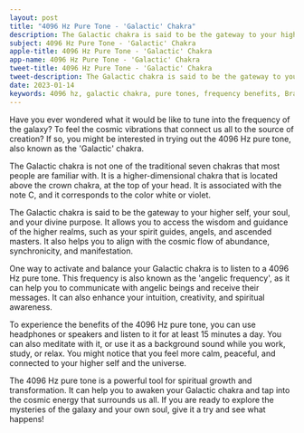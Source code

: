 ```yaml
---
layout: post
title: "4096 Hz Pure Tone - 'Galactic' Chakra"
description: The Galactic chakra is said to be the gateway to your higher self, your soul, and your divine purpose. It allows you to access the wisdom and guidance of the higher realms, such as your spirit guides, angels, and ascended masters.
subject: 4096 Hz Pure Tone - 'Galactic' Chakra
apple-title: 4096 Hz Pure Tone - 'Galactic' Chakra
app-name: 4096 Hz Pure Tone - 'Galactic' Chakra
tweet-title: 4096 Hz Pure Tone - 'Galactic' Chakra
tweet-description: The Galactic chakra is said to be the gateway to your higher self, your soul, and your divine purpose. It allows you to access the wisdom and guidance of the higher realms, such as your spirit guides, angels, and ascended masters.
date: 2023-01-14
keywords: 4096 hz, galactic chakra, pure tones, frequency benefits, Brain Beats, Frequencies, White noise, brainwave entrainment, sound therapy, binaural beats youtube, 4096 hz pure tone benefits
---
```


Have you ever wondered what it would be like to tune into the frequency of the galaxy? To feel the cosmic vibrations that connect us all to the source of creation? If so, you might be interested in trying out the 4096 Hz pure tone, also known as the 'Galactic' chakra.

The Galactic chakra is not one of the traditional seven chakras that most people are familiar with. It is a higher-dimensional chakra that is located above the crown chakra, at the top of your head. It is associated with the note C, and it corresponds to the color white or violet.

The Galactic chakra is said to be the gateway to your higher self, your soul, and your divine purpose. It allows you to access the wisdom and guidance of the higher realms, such as your spirit guides, angels, and ascended masters. It also helps you to align with the cosmic flow of abundance, synchronicity, and manifestation.

One way to activate and balance your Galactic chakra is to listen to a 4096 Hz pure tone. This frequency is also known as the 'angelic frequency', as it can help you to communicate with angelic beings and receive their messages. It can also enhance your intuition, creativity, and spiritual awareness.

To experience the benefits of the 4096 Hz pure tone, you can use headphones or speakers and listen to it for at least 15 minutes a day. You can also meditate with it, or use it as a background sound while you work, study, or relax. You might notice that you feel more calm, peaceful, and connected to your higher self and the universe.

The 4096 Hz pure tone is a powerful tool for spiritual growth and transformation. It can help you to awaken your Galactic chakra and tap into the cosmic energy that surrounds us all. If you are ready to explore the mysteries of the galaxy and your own soul, give it a try and see what happens!
